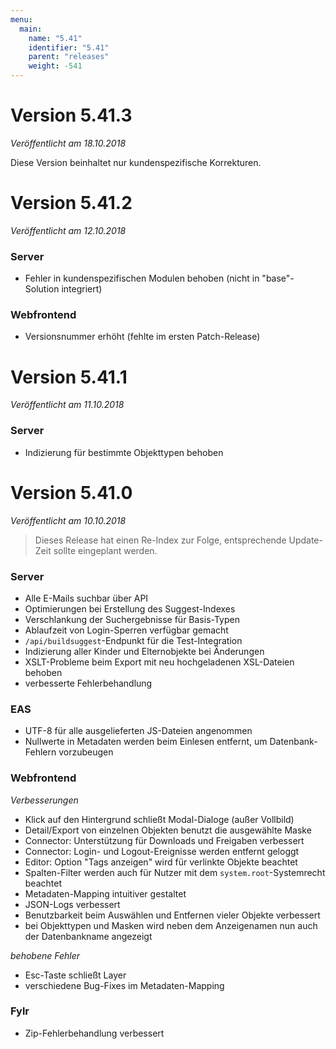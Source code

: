 ```yaml
---
menu:
  main:
    name: "5.41"
    identifier: "5.41"
    parent: "releases"
    weight: -541
---
```


# Version 5.41.3

*Veröffentlicht am 18.10.2018*

Diese Version beinhaltet nur kundenspezifische Korrekturen.

# Version 5.41.2

*Veröffentlicht am 12.10.2018*

### Server
* Fehler in kundenspezifischen Modulen behoben (nicht in "base"-Solution integriert)

### Webfrontend

* Versionsnummer erhöht (fehlte im ersten Patch-Release)

# Version 5.41.1

*Veröffentlicht am 11.10.2018*

### Server

* Indizierung für bestimmte Objekttypen behoben

# Version 5.41.0

*Veröffentlicht am 10.10.2018*

> Dieses Release hat einen Re-Index zur Folge, entsprechende Update-Zeit sollte eingeplant werden.

### Server

* Alle E-Mails suchbar über API
* Optimierungen bei Erstellung des Suggest-Indexes
* Verschlankung der Suchergebnisse für Basis-Typen
* Ablaufzeit von Login-Sperren verfügbar gemacht
* `/api/buildsuggest`-Endpunkt für die Test-Integration
* Indizierung aller Kinder und Elternobjekte bei Änderungen
* XSLT-Probleme beim Export mit neu hochgeladenen XSL-Dateien behoben
* verbesserte Fehlerbehandlung

### EAS

* UTF-8 für alle ausgelieferten JS-Dateien angenommen
* Nullwerte in Metadaten werden beim Einlesen entfernt, um Datenbank-Fehlern vorzubeugen

### Webfrontend

*Verbesserungen*

* Klick auf den Hintergrund schließt Modal-Dialoge (außer Vollbild)
* Detail/Export von einzelnen Objekten benutzt die ausgewählte Maske
* Connector: Unterstützung für Downloads und Freigaben verbessert
* Connector: Login- und Logout-Ereignisse werden entfernt geloggt
* Editor: Option "Tags anzeigen" wird für verlinkte Objekte beachtet
* Spalten-Filter werden auch für Nutzer mit dem `system.root`-Systemrecht beachtet
* Metadaten-Mapping intuitiver gestaltet
* JSON-Logs verbessert
* Benutzbarkeit beim Auswählen und Entfernen vieler Objekte verbessert
* bei Objekttypen und Masken wird neben dem Anzeigenamen nun auch der Datenbankname angezeigt

*behobene Fehler*

* Esc-Taste schließt Layer
* verschiedene Bug-Fixes im Metadaten-Mapping

### Fylr

* Zip-Fehlerbehandlung verbessert
